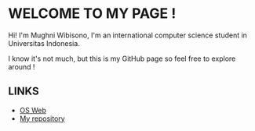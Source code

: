 # WELCOME TO MY PAGE ! #

Hi! I'm Mughni Wibisono, I'm an international computer science student in Universitas Indonesia.

I know it's not much, but this is my GitHub page so feel free to explore around !

## LINKS ##
* [OS Web](https://os.vlsm.org/)
* [My repository](https://github.com/MughniWibisono/os212)
